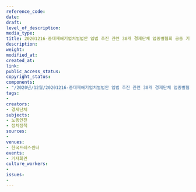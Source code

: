 ```yaml
---
reference_code: 
date: 
draft: 
level_of_description: 
media_type: 
title: 20201216-중대재해기업처벌법안 입법 추진 관련 30개 경제단체 업종별협회 공동 기자회견
description: 
weight: 
modified_at: 
created_at: 
link: 
public_access_status: 
copyright_status: 
components:
- "/2020년/12월/20201216-중대재해기업처벌법안 입법 추진 관련 30개 경제단체 업종별협회 공동 기자회견/_PIG5281.JPG"
tags:
- 
creators:
- 경제단체
subjects:
- 노동안전
- 정치정책
sources:
- 
venues:
- 한국프레스센터
events:
- 기자회견
culture_workers:
- 
issues:
- 
---
```

